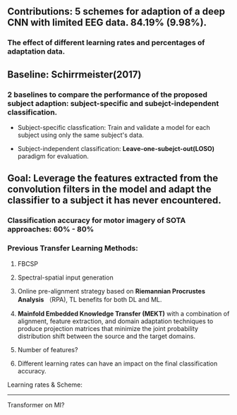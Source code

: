 ## Contributions: 5 schemes for adaption of a deep CNN with limited EEG data. 84.19% (9.98%). 

### The effect of different learning rates and percentages of adaptation data. 

## Baseline: Schirrmeister(2017) 

### 2 baselines to compare the performance of the proposed subject adaption: subject-specific and subejct-independent classification. 

- Subject-specific classfication: Train and validate a model for each subject using only the same subject's data. 

- Subject-independent classification: **Leave-one-subejct-out(LOSO)** paradigm for evaluation. 

## Goal: Leverage the features extracted from the convolution filters in the model and adapt the classifier to a subject it has never encountered. 

### Classification accuracy for motor imagery of SOTA approaches: 60% - 80% 

### Previous Transfer Learning Methods:

1. FBCSP 

2. Spectral-spatial input generation

3. Online pre-alignment strategy based on **Riemannian Procrustes Analysis** （RPA), TL benefits for both DL and ML.  

4. **Mainfold Embedded Knowledge Transfer (MEKT)** with a combination of alignment, feature extraction, and domain adaptation techniques to produce projection matrices that minimize the joint probability distribution shift between the source and the target domains. 

5. Number of features?

6. Different learning rates can have an impact on the final classification accuracy. 

Learning rates & Scheme: 


---

Transformer on MI?


